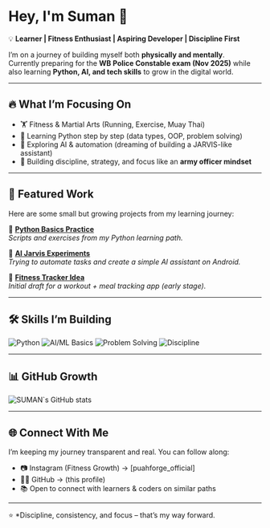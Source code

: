 # Hey, I'm Suman 👋  

💡 **Learner | Fitness Enthusiast | Aspiring Developer | Discipline First**  

I’m on a journey of building myself both **physically and mentally**.  
Currently preparing for the **WB Police Constable exam (Nov 2025)** while also learning **Python, AI, and tech skills** to grow in the digital world.  

---

## 🔥 What I’m Focusing On
- 🏋️ Fitness & Martial Arts (Running, Exercise, Muay Thai)  
- 📘 Learning Python step by step (data types, OOP, problem solving)  
- 🤖 Exploring AI & automation (dreaming of building a JARVIS-like assistant)  
- 🎯 Building discipline, strategy, and focus like an **army officer mindset**  

---

## 📂 Featured Work
Here are some small but growing projects from my learning journey:  

🔹 [**Python Basics Practice**](https://github.com/suman-byadh/python-practice)  
_Scripts and exercises from my Python learning path._  

🔹 [**AI Jarvis Experiments**](https://github.com/suman-byadh/jarvis-experiments)  
_Trying to automate tasks and create a simple AI assistant on Android._  

🔹 [**Fitness Tracker Idea**](https://github.com/suman-byadh/fitness-tracker)  
_Initial draft for a workout + meal tracking app (early stage)._  

---

## 🛠️ Skills I’m Building
![Python](https://img.shields.io/badge/-Python-3776AB?logo=python&logoColor=white&style=for-the-badge)
![AI/ML Basics](https://img.shields.io/badge/-AI/ML-lightgrey?style=for-the-badge)
![Problem Solving](https://img.shields.io/badge/-Problem%20Solving-brightgreen?style=for-the-badge)
![Discipline](https://img.shields.io/badge/-Discipline-blue?style=for-the-badge)

---

## 📊 GitHub Growth
![SUMAN`s GitHub stats](https://github-readme-stats.vercel.app/api-username/suman-byadh&show_icons=true&theme=tokyonight)  

---

## 🌐 Connect With Me
I’m keeping my journey transparent and real. You can follow along:  

- 📷 Instagram (Fitness Growth) → [puahforge_official]  
- 🧑‍💻 GitHub → (this profile)  
- 📚 Open to connect with learners & coders on similar paths  

---

⭐️ *Discipline, consistency, and focus – that’s my way forward.

<!--
**suman-byadh/suman-byadh** is a ✨ _special_ ✨ repository because its `README.md` (this file) appears on your GitHub profile.

Here are some ideas to get you started:

- 🔭 I’m currently working on ...
- 🌱 I’m currently learning ...
- 👯 I’m looking to collaborate on ...
- 🤔 I’m looking for help with ...
- 💬 Ask me about ...
- 📫 How to reach me: ...
- 😄 Pronouns: ...
- ⚡ Fun fact: ...
-->
